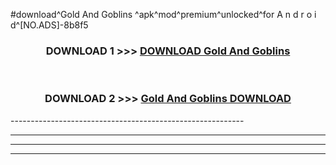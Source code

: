 #download^Gold And Goblins ^apk^mod^premium^unlocked^for A n d r o i d^[NO.ADS]-8b8f5



<div align="center">

<h3>DOWNLOAD 1 >>> <a href="https://runaway1.web.app/?sq=Gold And Goblins ">DOWNLOAD Gold And Goblins </a></h3><br>

<h3>DOWNLOAD 2 >>> <a href="https://runaway1.web.app/?sq=Gold And Goblins ">Gold And Goblins  DOWNLOAD </a></h3>

</div>
----------------------------------------------------------

----------------------------------------------------------

----------------------------------------------------------

----------------------------------------------------------



